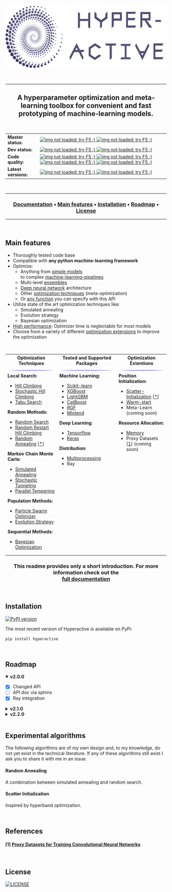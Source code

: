 <p align="center">
  <br>
  <a href="https://simonblanke.github.io/Hyperactive/"><img src="./docs/_media/hyperactive_logo.png" height="200"></a>
  <br>
</p>

<br>

---

<h2 align="center">A hyperparameter optimization and meta-learning toolbox for convenient and fast prototyping of machine-learning models.</h2>

<br>

<table>
  <tbody>
    <tr align="left" valign="center">
      <td>
        <strong>Master status:</strong>
      </td>
      <td>
        <a href="https://travis-ci.com/SimonBlanke/Hyperactive">
          <img src="https://img.shields.io/travis/com/SimonBlanke/Hyperactive/master?style=flat-square&logo=travis" alt="img not loaded: try F5 :)">
        </a>
        <a href="https://coveralls.io/github/SimonBlanke/Hyperactive">
          <img src="https://img.shields.io/coveralls/github/SimonBlanke/Hyperactive?style=flat-square&logo=codecov" alt="img not loaded: try F5 :)">
        </a>
      </td>
    </tr>
    <tr/>
    <tr align="left" valign="center">
      <td>
        <strong>Dev status:</strong>
      </td>
      <td>
        <a href="https://travis-ci.com/SimonBlanke/Hyperactive">
          <img src="https://img.shields.io/travis/SimonBlanke/Hyperactive/dev?style=flat-square&logo=travis" alt="img not loaded: try F5 :)">
        </a>
        <a href="https://coveralls.io/github/SimonBlanke/Hyperactive?branch=dev">
          <img src="https://img.shields.io/coveralls/github/SimonBlanke/Hyperactive/dev?style=flat-square&logo=codecov" alt="img not loaded: try F5 :)">
        </a>
      </td>
    </tr>
    <tr/>    <tr align="left" valign="center">
      <td>
         <strong>Code quality:</strong>
      </td>
      <td>
        <a href="https://app.codacy.com/project/SimonBlanke/Hyperactive/dashboard">
        <img src="https://img.shields.io/codacy/grade/acb6989093c44fb08cc3be1dd2df1be7?style=flat-square&logo=codacy" alt="img not loaded: try F5 :)">
        </a>
        <a href="https://codeclimate.com/github/SimonBlanke/Hyperactive">
        <img src="https://img.shields.io/codeclimate/maintainability/SimonBlanke/Hyperactive?style=flat-square&logo=code-climate" alt="img not loaded: try F5 :)">
        </a>
        <a href="https://scrutinizer-ci.com/g/SimonBlanke/Hyperactive/">
        <img src="https://img.shields.io/scrutinizer/quality/g/SimonBlanke/Hyperactive?style=flat-square&logo=scrutinizer-ci" alt="img not loaded: try F5 :)">
        </a>
        <a href="https://www.codefactor.io/repository/github/simonblanke/hyperactive">
        <img src="https://img.shields.io/codefactor/grade/github/SimonBlanke/Hyperactive?label=code%20factor&style=flat-square&logo=codefactor" alt="img not loaded: try F5 :)">
        </a>
      </td>
    </tr>
    <tr/>    <tr align="left" valign="center">
      <td>
        <strong>Latest versions:</strong>
      </td>
      <td>
        <a href="https://github.com/SimonBlanke/Hyperactive/releases">
          <img src="https://img.shields.io/github/v/release/SimonBlanke/Hyperactive?style=flat-square&logo=github" alt="img not loaded: try F5 :)">
        </a>
        <a href="https://pypi.org/project/hyperactive/">
          <img src="https://img.shields.io/pypi/v/Hyperactive?style=flat-square&logo=PyPi&logoColor=white" alt="img not loaded: try F5 :)">
        </a>
      </td>
    </tr>
  </tbody>
</table>

<br>

---

<div align="center"><a name="menu"></a>
  <h3>
    <a href="https://simonblanke.github.io/Hyperactive/">Documentation</a> •
    <a href="https://github.com/SimonBlanke/Hyperactive#main-features">Main features</a> •
    <a href="https://github.com/SimonBlanke/Hyperactive#installation">Installation</a> •
    <a href="https://github.com/SimonBlanke/Hyperactive#roadmap">Roadmap</a> •
    <a href="https://github.com/SimonBlanke/Hyperactive#license">License</a>
  </h3>
</div>

---

<br>

## Main features

  - Thoroughly tested code base
  - Compatible with <b>any python machine-learning framework</b>
  - Optimize:
    - Anything from [simple models](https://simonblanke.github.io/Hyperactive/#/./examples/machine_learning?id=sklearn) <br/> to complex [machine-learning-pipelines](https://simonblanke.github.io/Hyperactive/#/./examples/use_cases?id=sklearn-pipeline)
    - Multi-level [ensembles](https://simonblanke.github.io/Hyperactive/#/./examples/use_cases?id=stacking)
    - [Deep neural network](https://simonblanke.github.io/Hyperactive/#/./examples/use_cases?id=keras-cnn-structure) architecture
    - Other [optimization techniques](https://simonblanke.github.io/Hyperactive/#/./examples/use_cases?id=meta-optimization) (meta-optimization)
    - Or [any function](https://simonblanke.github.io/Hyperactive/#/./examples/math_functions?id=rosenbrock-function) you can specify with this API
  - Utilize state of the art optimization techniques like:
    - Simulated annealing
    - Evolution strategy
    - Bayesian optimization
  - [High performance](https://simonblanke.github.io/Hyperactive/#/./performance?id=performance): Optimizer time is neglectable for most models
  - Choose from a variety of different [optimization extensions](https://simonblanke.github.io/Hyperactive/#/./examples/extensions) to improve the optimization

<br>

<table>
  <tbody>
    <tr align="center" valign="center">
      <td>
        <strong>Optimization Techniques</strong>
        <img src="./docs/_media/blue.jpg"/>
      </td>
      <td>
        <strong>Tested and Supported Packages</strong>
        <img src="./docs/_media/blue.jpg"/>
      </td>
      <td>
        <strong>Optimization Extentions</strong>
        <img src="./docs/_media/blue.jpg"/>
      </td>
    </tr>
    <tr/>
    <tr valign="top">
      <td>
        <a><b>Local Search:</b></a>
          <ul>
            <li><a href="https://simonblanke.github.io/Hyperactive/#/./optimizers/local_search?id=hill-climbing">Hill Climbing</a></li>
            <li><a href="https://simonblanke.github.io/Hyperactive/#/./optimizers/local_search?id=stochastic-hill-climbing">Stochastic Hill Climbing</a></li>
            <li><a href="https://simonblanke.github.io/Hyperactive/#/./optimizers/local_search?id=tabu-search">Tabu Search</a></li>
         </ul>
        <a><b>Random Methods:</b></a>
          <ul>
            <li><a href="https://simonblanke.github.io/Hyperactive/#/./optimizers/random_methods?id=random-search">Random Search</a></li>
            <li><a href="https://simonblanke.github.io/Hyperactive/#/./optimizers/random_methods?id=random-restart-hill-climbing">Random Restart Hill Climbing</a></li>
            <li><a href="https://simonblanke.github.io/Hyperactive/#/./optimizers/random_methods?id=random-annealing">Random Annealing</a> [<a href="https://github.com/SimonBlanke/Hyperactive#random-annealing">*</a>] </li>
         </ul>
        <a><b>Markov Chain Monte Carlo:</b></a>
          <ul>
            <li><a href="https://simonblanke.github.io/Hyperactive/#/./optimizers/mcmc?id=simulated-annealing">Simulated Annealing</a></li>
            <li><a href="https://simonblanke.github.io/Hyperactive/#/./optimizers/mcmc?id=stochastic-tunneling">Stochastic Tunneling</li>
            <li><a href="https://simonblanke.github.io/Hyperactive/#/./optimizers/mcmc?id=parallel-tempering">Parallel Tempering</a></li>
          </ul>
        <a><b>Population Methods:</b></a>
          <ul>
            <li><a href="https://simonblanke.github.io/Hyperactive/#/./optimizers/population_methods?id=particle-swarm-optimization">Particle Swarm Optimizer</li>
            <li><a href="https://simonblanke.github.io/Hyperactive/#/./optimizers/population_methods?id=evolution-strategy">Evolution Strategy</a></li>
          </ul>
        <a><b>Sequential Methods:</b></a>
          <ul>
            <li><a href="https://simonblanke.github.io/Hyperactive/#/./optimizers/sequential_methods?id=bayesian-optimization">Bayesian Optimization</a></li>
          </ul>
      </td>
      <td>
        <a><b>Machine Learning:</b></a>
          <ul>
              <li><a href="https://simonblanke.github.io/Hyperactive/#/./examples/machine_learning?id=sklearn">Scikit-learn</a></li>
              <li><a href="https://simonblanke.github.io/Hyperactive/#/./examples/machine_learning?id=xgboost">XGBoost</a></li>
              <li><a href="https://simonblanke.github.io/Hyperactive/#/./examples/machine_learning?id=lightgbm">LightGBM</a></li>
              <li><a href="https://simonblanke.github.io/Hyperactive/#/./examples/machine_learning?id=catboost">CatBoost</a></li>
              <li><a href="https://simonblanke.github.io/Hyperactive/#/./examples/machine_learning?id=rgf">RGF</a></li>
              <li><a href="https://simonblanke.github.io/Hyperactive/#/./examples/machine_learning?id=mlxtend">Mlxtend</a></li>
          </ul>
        <a><b>Deep Learning:</b></a>
          <ul>
              <li><a href="https://simonblanke.github.io/Hyperactive/#/./examples/deep_learning?id=tensorflow">Tensorflow</a></li>
              <li><a href="https://simonblanke.github.io/Hyperactive/#/./examples/deep_learning?id=keras-cnn">Keras</a></li>
          </ul>
        <a><b>Distribution:</b></a>
          <ul>
              <li><a href="https://simonblanke.github.io/Hyperactive/#/./examples/distribution?id=multiprocessing">Multiprocessing</a></li>
              <li>Ray</li>
          </ul>
      </td>
      <td>
        <a><b>Position Initialization:</b></a>
          <ul>
            <li><a href="https://simonblanke.github.io/Hyperactive/#/./extentions/extensions?id=scatter-initialization">Scatter-Initialization</a> [<a href="https://github.com/SimonBlanke/Hyperactive#scatter-initialization">*</a>] </li>
            <li><a href="https://simonblanke.github.io/Hyperactive/#/./extentions/extensions?id=warm-start">Warm-start</a></li>
            <li>Meta-Learn (coming soon)</li>
          </ul>
        <a><b>Resource Allocation:</b></a>
          <ul>
            <li><a href="https://simonblanke.github.io/Hyperactive/#/./extentions/extensions?id=memory">Memory</a></li>
            <li>Proxy Datasets [<a href="https://github.com/SimonBlanke/Hyperactive#1-proxy-datasets-for-training-convolutional-neural-networks">1</a>]
 (coming soon)</li>
          </ul>
      </td>
    </tr>
  </tbody>
</table>

<div align="center">
  <h3>
    This readme provides only a short introduction. For more information check out the <br/>
    <a href="https://simonblanke.github.io/Hyperactive/">full documentation</a>
  </h3>
</div>

<br>

## Installation
[![PyPI version](https://badge.fury.io/py/hyperactive.svg)](https://badge.fury.io/py/hyperactive)

The most recent version of Hyperactive is available on PyPi:
```console
pip install hyperactive
```

<br>

## Roadmap

<details open>
<summary><b>v2.0.0</b></summary> 
  
  - [x] Changed API
  - [ ] API doc via sphinx
  - [x] Ray integration 
</details>

<details>
<summary><b>v2.1.0</b></summary>
  
  - [ ] Save memory of evals for later runs 
  - [ ] Warm start sequence based optimizers with memory from previous runs
</details>

<details>
<summary><b>v2.2.0</b></summary>
  
  - [ ] Tree-structured Parzen Estimator
  - [ ] Spiral optimization
  - [ ] Downhill-Simplex-Method
</details>

<br>

## Experimental algorithms

The following algorithms are of my own design and, to my knowledge, do not yet exist in the technical literature.
If any of these algorithms still exist I ask you to share it with me in an issue.

#### Random Annealing

A combination between simulated annealing and random search.

#### Scatter Initialization

Inspired by hyperband optimization.

<br>

## References

#### [1] [Proxy Datasets for Training Convolutional Neural Networks](https://arxiv.org/pdf/1906.04887v1.pdf)

<br>

## License

[![LICENSE](https://img.shields.io/github/license/SimonBlanke/Hyperactive?style=for-the-badge)](https://github.com/SimonBlanke/Hyperactive/blob/master/LICENSE)
